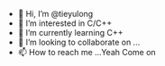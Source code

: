 - 👋 Hi, I’m @tieyulong
- 👀 I’m interested in C/C++
- 🌱 I’m currently learning C++
- 💞️ I’m looking to collaborate on ...
- 📫 How to reach me ...Yeah Come on

<!---
tieyulong/tieyulong is a ✨ special ✨ repository because its `README.md` (this file) appears on your GitHub profile.
You can click the Preview link to take a look at your changes.
--->
